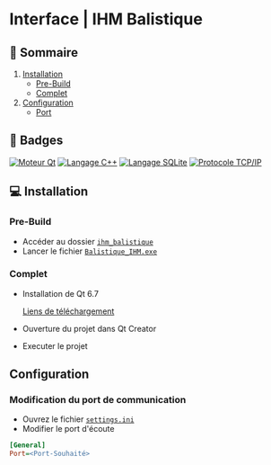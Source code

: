 # Interface | IHM Balistique

## 📌 Sommaire
1. [Installation](#💻-Installation)
    - [Pre-Build](#pre-build)
    - [Complet](#complet)
2. [Configuration](#configuration)
    - [Port](#modification-du-port-de-communication)

## 🎯 Badges

[![Moteur Qt](https://img.shields.io/badge/Moteur-Qt-green.svg)]()
[![Langage C++](https://img.shields.io/badge/Langage-C++-blue.svg)]()
[![Langage SQLite](https://img.shields.io/badge/Langage-SQLite-blue.svg)]()
[![Protocole TCP/IP](https://img.shields.io/badge/Protocole-TCP/IP-red.svg)]()

## 💻 Installation

### Pre-Build

- Accéder au dossier [```ihm_balistique```](../ihm_balistique/)
- Lancer le fichier [```Balistique_IHM.exe```](../ihm_balistique/Balistique_IHM.exe)

### Complet

- Installation de Qt 6.7

    [Liens de téléchargement](https://www.qt.io/download)

- Ouverture du projet dans Qt Creator
- Executer le projet

## Configuration

### Modification du port de communication

- Ouvrez le fichier [```settings.ini```](./settings.ini)
- Modifier le port d'écoute

```ini
[General]
Port=<Port-Souhaité>
```

